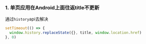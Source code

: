 ### 1. 单页应用在Android上面往返title不更新

通过`history`api去解决

```javascript
setTimeout(() => {
  window.history.replaceState({}, title, window.location.href)
}, 0)
```